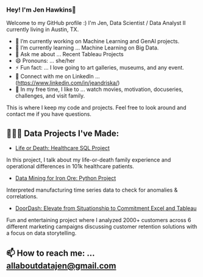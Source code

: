 ### Hey! I'm Jen Hawkins👋

Welcome to my GitHub profile :)
I'm Jen, Data Scientist / Data Analyst II currently living in Austin, TX.

- 🔭 I’m currently working on Machine Learning and GenAI projects.
- 🌱 I’m currently learning ... Machine Learning on Big Data.
- 💬 Ask me about ... Recent Tableau Projects
- 😄 Pronouns: ... she/her
- ⚡ Fun fact: ... I love going to art galleries, museums, and any event.
- 🤝 Connect with me on LinkedIn ... (https://www.linkedin.com/in/jeandriska/)
- 🎈 In my free time, I like to ... watch movies, motivation, docuseries, challenges, and visit family.

This is where I keep my code and projects. Feel free to look around and contact me if you have questions.


## 👩🏻‍💻 Data Projects I've Made:
- [Life or Death: Healthcare SQL Project](https://www.linkedin.com/pulse/life-death-trip-hospital-jen-hawkins-hhzpc/) 

In this project, I talk about my life-or-death family experience and operational differences in 101k healthcare patients.

- [Data Mining for Iron Ore: Python Project](https://www.linkedin.com/pulse/data-mining-iron-ore-jen-hawkins-pqbqc/)

Interpreted manufacturing time series data to check for anomalies & correlations.

- [DoorDash: Elevate from Situationship to Commitment Excel and Tableau](https://www.linkedin.com/pulse/doordash-elevate-from-situationship-commitment-jen-hawkins-7akrc/)

Fun and entertaining project where I analyzed 2000+ customers across 6 different marketing campaigns discussing customer retention solutions
with a focus on data storytelling.


## 📫 How to reach me: ... allaboutdatajen@gmail.com
